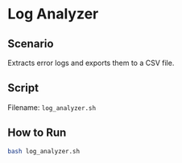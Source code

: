 # Log Analyzer

## Scenario
Extracts error logs and exports them to a CSV file.

## Script
Filename: `log_analyzer.sh`

## How to Run
```bash
bash log_analyzer.sh
```